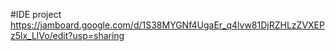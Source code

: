 #IDE project
https://jamboard.google.com/d/1S38MYGNf4UgaEr_q4lvw81DjRZHLzZVXEPz5lx_LlVo/edit?usp=sharing
